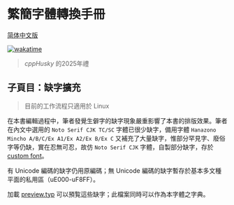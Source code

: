 # 繁簡字體轉換手冊

[简体中文版](README-zh-cn.md)

[![wakatime](https://wakatime.com/badge/user/018cddbf-c102-44d2-a0f3-463bcf2eef39/project/018ee5be-8219-44fd-a0c1-8f2557d43503.svg)](https://wakatime.com/badge/user/018cddbf-c102-44d2-a0f3-463bcf2eef39/project/018ee5be-8219-44fd-a0c1-8f2557d43503)

> *cppHusky* 的2025年禮

## 子頁目：缺字擴充

> 目前的工作流程只適用於 Linux

在本書編輯過程中，筆者發覺生僻字的缺字現象嚴重影響了本書的排版效果。筆者在內文中選用的 `Noto Serif CJK TC/SC` 字體已很少缺字，備用字體 `Hanazono Mincho A/B/C/Ex A1/Ex A2/Ex B/Ex C` 又補充了大量缺字，惟部分罕見字、廢俗字等仍缺，實在忍無可忍，故仿 `Noto Serif CJK` 字體，自製部分缺字，存於 [custom font](./custom%20font/)。

有 Unicode 編碼的缺字仍用原編碼；無 Unicode 編碼的缺字暫存於基本多文種平面的私用區（uE000-uF8FF）。

加載 [preview.typ](./custom%20font/preview.typ) 可以預覧這些缺字；此檔案同時可以作為本字體之字典。
